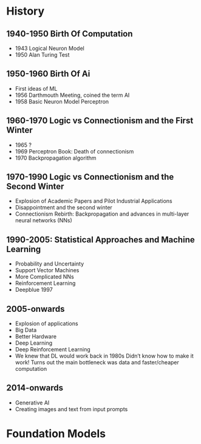 # History
## 1940-1950 Birth Of Computation
- 1943 Logical Neuron Model
- 1950 Alan Turing Test
## 1950-1960 Birth Of Ai
- First ideas of ML
- 1956 Darthmouth Meeting, coined the term AI
- 1958 Basic Neuron Model Perceptron

## 1960-1970 Logic vs Connectionism and the First Winter
- 1965 ?
- 1969 Perceptron Book: Death of connectionism
- 1970 Backpropagation algorithm

## 1970-1990 Logic vs Connectionism and the Second Winter
- Explosion of Academic Papers and Pilot Industrial Applications
- Disappointment and the second winter
- Connectionism Rebirth: Backpropagation and advances in multi-layer neural networks (NNs)

## 1990-2005: Statistical Approaches and Machine Learning
- Probability and Uncertainty
- Support Vector Machines
- More Complicated NNs
- Reinforcement Learning
- Deepblue 1997

## 2005-onwards
- Explosion of applications
- Big Data
- Better Hardware
- Deep Learning
- Deep Reinforcement Learning
- We knew that DL would work back in 1980s 
	Didn’t know how to make it work! 
	Turns out the main bottleneck was data and faster/cheaper computation

## 2014-onwards
- Generative AI
- Creating images and text from input prompts

# Foundation Models
